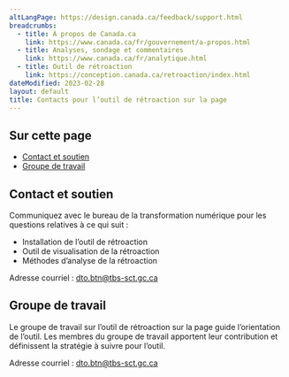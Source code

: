 ```yaml
---
altLangPage: https://design.canada.ca/feedback/support.html
breadcrumbs:
  - title: À propos de Canada.ca
    link: https://www.canada.ca/fr/gouvernement/a-propos.html
  - title: Analyses, sondage et commentaires
    link: https://www.canada.ca/fr/analytique.html
  - title: Outil de rétroaction
    link: https://conception.canada.ca/retroaction/index.html
dateModified: 2023-02-28
layout: default
title: Contacts pour l’outil de rétroaction sur la page
---
```


## Sur cette page
* [Contact et soutien](#contact-et-soutien)
* [Groupe de travail](#groupe-de-travail)
  
## Contact et soutien

Communiquez avec le bureau de la transformation numérique pour les questions relatives à ce qui suit&nbsp;:

* Installation de l’outil de rétroaction
* Outil de visualisation de la rétroaction
* Méthodes d’analyse de la rétroaction

Adresse courriel&nbsp;: [dto.btn@tbs-sct.gc.ca](mailto:dto.btn@tbs-sct.gc.ca)

## Groupe de travail

Le groupe de travail sur l’outil de rétroaction sur la page guide l’orientation de l’outil. Les membres du groupe de travail apportent leur contribution et définissent la stratégie à suivre pour l’outil.

Adresse courriel&nbsp;: [dto.btn@tbs-sct.gc.ca](mailto:dto.btn@tbs-sct.gc.ca)
